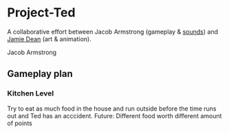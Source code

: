 # Project-Ted
A collaborative effort between Jacob Armstrong (gameplay & [sounds](https://soundcloud.com/jacob-armstrong-2)) and [Jamie Dean](https://www.instagram.com/jamiedean.ig) (art & animation).  

Jacob Armstrong

## Gameplay plan

### Kitchen Level
Try to eat as much food in the house and run outside before the time runs out and Ted has an acccident. Future: Different food worth different amount of points
